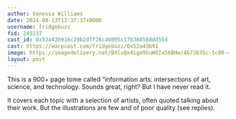 ```yaml
---
author: Vanessa Williams
date: 2024-08-13T13:37:37+0000
username: fridgebuzz
fid: 245237
cast_id: 0x52a43b916c29b2d7f26c46005c17b388568dd55d
cast: https://warpcast.com/fridgebuzz/0x52a43b91
image: https://imagedelivery.net/BXluQx4ige9GuW0Ia56BHw/4b72035c-1c00-4137-3dc4-32cae20bdb00/original
layout: post
---
```

This is a 900+ page tome called “information arts: intersections of art, science, and technology. Sounds great, right? But I have never read it.   
  
It covers each topic with a selection of artists, often quoted talking about their work. But the illustrations are few and of poor quality (see replies).  

<img src='https://imagedelivery.net/BXluQx4ige9GuW0Ia56BHw/4b72035c-1c00-4137-3dc4-32cae20bdb00/original' alt='' referrerpolicy='no-referrer'/>
